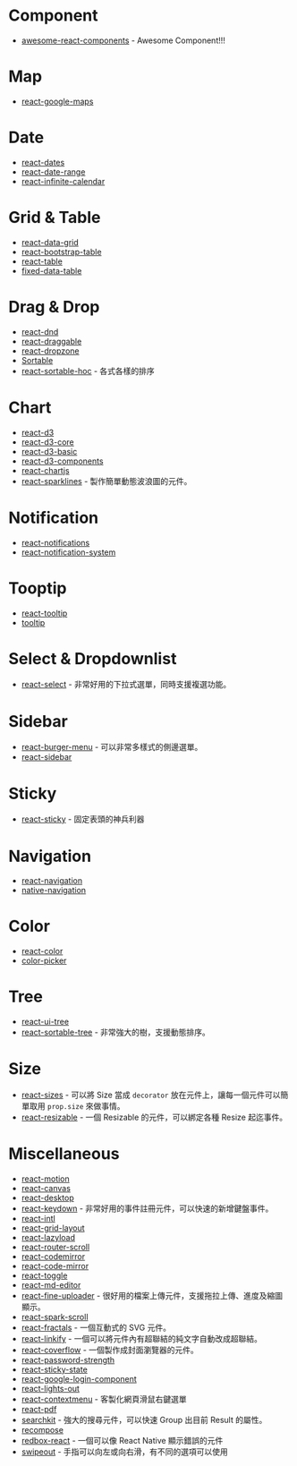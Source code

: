 # Component
- [awesome-react-components](https://github.com/brillout/awesome-react-components) - Awesome Component!!!

# Map
- [react-google-maps](https://github.com/tomchentw/react-google-maps)

# Date
- [react-dates](https://github.com/airbnb/react-dates)
- [react-date-range](https://github.com/Adphorus/react-date-range)
- [react-infinite-calendar](https://github.com/clauderic/react-infinite-calendar)

# Grid & Table
- [react-data-grid](https://github.com/adazzle/react-data-grid)
- [react-bootstrap-table](https://github.com/AllenFang/react-bootstrap-table)
- [react-table](https://github.com/tannerlinsley/react-table)
- [fixed-data-table](https://github.com/facebook/fixed-data-table)

# Drag & Drop
- [react-dnd](https://github.com/react-dnd/react-dnd)
- [react-draggable](https://github.com/mzabriskie/react-draggable)
- [react-dropzone](https://github.com/okonet/react-dropzone)
- [Sortable](https://github.com/RubaXa/Sortable)
- [react-sortable-hoc](https://github.com/clauderic/react-sortable-hoc) - 各式各樣的排序

# Chart
- [react-d3](https://github.com/esbullington/react-d3)
- [react-d3-core](https://github.com/react-d3/react-d3-core)
- [react-d3-basic](https://github.com/react-d3/react-d3-basic)
- [react-d3-components](https://github.com/codesuki/react-d3-components)
- [react-chartjs](https://github.com/reactjs/react-chartjs)
- [react-sparklines](https://github.com/borisyankov/react-sparklines) - 製作簡單動態波浪圖的元件。

# Notification
- [react-notifications](https://github.com/minhtranite/react-notifications)
- [react-notification-system](https://github.com/igorprado/react-notification-system)

# Tooptip
- [react-tooltip](https://github.com/wwayne/react-tooltip)
- [tooltip](https://github.com/react-component/tooltip)

# Select & Dropdownlist
- [react-select](https://github.com/JedWatson/react-select) - 非常好用的下拉式選單，同時支援複選功能。

# Sidebar
- [react-burger-menu](https://github.com/negomi/react-burger-menu) - 可以非常多樣式的側邊選單。
- [react-sidebar](https://github.com/balloob/react-sidebar)

# Sticky
- [react-sticky](https://github.com/captivationsoftware/react-sticky) - 固定表頭的神兵利器


# Navigation
- [react-navigation](https://github.com/react-community/react-navigation)
- [native-navigation](https://github.com/airbnb/native-navigation)

# Color
- [react-color](https://github.com/casesandberg/react-color)
- [color-picker](https://github.com/react-component/color-picker)

# Tree
- [react-ui-tree](https://github.com/pqx/react-ui-tree)
- [react-sortable-tree](https://github.com/fritz-c/react-sortable-tree) - 非常強大的樹，支援動態排序。

# Size
- [react-sizes](https://github.com/renatorib/react-sizes) - 可以將 Size 當成 `decorator` 放在元件上，讓每一個元件可以簡單取用 `prop.size` 來做事情。
- [react-resizable](https://github.com/STRML/react-resizable) - 一個 Resizable 的元件，可以綁定各種 Resize 起迄事件。

# Miscellaneous
- [react-motion](https://github.com/chenglou/react-motion)
- [react-canvas](https://github.com/Flipboard/react-canvas)
- [react-desktop](https://github.com/gabrielbull/react-desktop)
- [react-keydown](https://github.com/glortho/react-keydown) - 非常好用的事件註冊元件，可以快速的新增鍵盤事件。
- [react-intl](https://github.com/yahoo/react-intl)
- [react-grid-layout](https://github.com/STRML/react-grid-layout)
- [react-lazyload](https://github.com/jasonslyvia/react-lazyload)
- [react-router-scroll](https://github.com/taion/react-router-scroll)
- [react-codemirror](https://github.com/JedWatson/react-codemirror)
- [react-code-mirror](https://github.com/ForbesLindesay/react-code-mirror)
- [react-toggle](https://github.com/aaronshaf/react-toggle)
- [react-md-editor](https://github.com/JedWatson/react-md-editor)
- [react-fine-uploader](https://github.com/FineUploader/react-fine-uploader) - 很好用的檔案上傳元件，支援拖拉上傳、進度及縮圖顯示。
- [react-spark-scroll](https://github.com/gilbox/react-spark-scroll)
- [react-fractals](https://github.com/Swizec/react-fractals) - 一個互動式的 SVG 元件。
- [react-linkify](https://github.com/tasti/react-linkify) - 一個可以將元件內有超聯結的純文字自動改成超聯結。
- [react-coverflow](https://github.com/andyyou/react-coverflow) - 一個製作成封面瀏覽器的元件。
- [react-password-strength](https://github.com/mmw/react-password-strength)
- [react-sticky-state](https://github.com/soenkekluth/react-sticky-state)
- [react-google-login-component](https://github.com/kennetpostigo/react-google-login-component)
- [react-lights-out](https://github.com/chenglou/react-lights-out)
- [react-contextmenu](https://github.com/vkbansal/react-contextmenu) - 客製化網頁滑鼠右鍵選單
- [react-pdf](https://github.com/diegomura/react-pdf) 
- [searchkit](https://github.com/searchkit/searchkit) - 強大的搜尋元件，可以快速 Group 出目前 Result 的屬性。
- [recompose](https://github.com/acdlite/recompose)
- [redbox-react](https://github.com/commissure/redbox-react) - 一個可以像 React Native 顯示錯誤的元件
- [swipeout](https://github.com/react-component/swipeout) - 手指可以向左或向右滑，有不同的選項可以使用